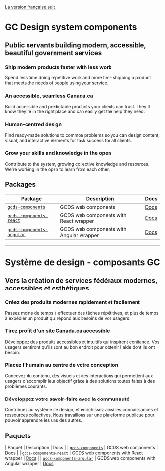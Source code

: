 [La version française suit.](#système-de-design---composants-gc)

# GC Design system components

## Public servants building modern, accessible, beautiful government services

### Ship modern products faster with less work

Spend less time doing repetitive work and more time shipping a product that meets the needs of people using your service.

### An accessible, seamless Canada.ca

Build accessible and predictable products your clients can trust. They'll know they're in the right place and can easily get the help they need.

### Human-centred design

Find ready-made solutions to common problems so you can design content, visual, and interactive elements for task success for all clients.

### Grow your skills and knowledge in the open

Contribute to the system, growing collective knowledge and resources. We're working in the open to learn from each other.

## Packages

| Package                   | Description                                                                         | Docs             |
| ------------------------- | ----------------------------------------------------------------------------------- | ---------------- |
| [`gcds-components`](packages/web/)           | GCDS web components | [Docs](packages/web/README.md) |
| [`gcds-components-react`](packages/react/)           | GCDS web components with React wrapper | [Docs](packages/react/README.md) |
| [`gcds-components-angular`](packages/angular/)           | GCDS web components with Angular wrapper | [Docs](packages/angular/README.md) |

--------

# Système de design - composants GC

## Vers la création de services fédéraux modernes, accessibles et esthétiques

### Créez des produits modernes rapidement et facilement

Passez moins de temps à effectuer des tâches répétitives, et plus de temps à expédier un produit qui répond aux besoins de vos usagers.

### Tirez profit d'un site Canada.ca accessible

Développez des produits accessibles et intuitifs qui inspirent confiance. Vos usagers sentiront qu'ils sont au bon endroit pour obtenir l'aide dont ils ont besoin.

### Placez l'humain au centre de votre conception

Concevez du contenu, des visuels et des interactions qui permettent aux usagers d'accomplir leur objectif grâce à des solutions toutes faites à des problèmes courants.

### Développez votre savoir-faire avec la communauté

Contribuez au système de design, et enrichissez ainsi les connaissances et ressources collectives. Nous travaillons sur une plateforme publique pour pouvoir apprendre les uns des autres.

## Paquets

| Paquet                   | Description                                                                         | Docs             |
| [`gcds-components`](packages/web/)           | GCDS web components | [Docs](packages/web/README.md) |
| [`gcds-components-react`](packages/react/)           | GCDS web components with React wrapper | [Docs](packages/react/README.md) |
| [`gcds-components-angular`](packages/angular/)           | GCDS web components with Angular wrapper | [Docs](packages/angular/README.md) |

